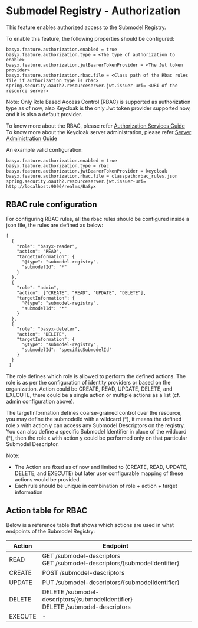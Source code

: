 # Submodel Registry - Authorization
This feature enables authorized access to the Submodel Registry.

To enable this feature, the following properties should be configured:

```
basyx.feature.authorization.enabled = true
basyx.feature.authorization.type = <The type of authorization to enable>
basyx.feature.authorization.jwtBearerTokenProvider = <The Jwt token provider>
basyx.feature.authorization.rbac.file = <Class path of the Rbac rules file if authorization type is rbac>
spring.security.oauth2.resourceserver.jwt.issuer-uri= <URI of the resource server>
```

Note: Only Role Based Access Control (RBAC) is supported as authorization type as of now, also Keycloak is the only Jwt token provider supported now, and it is also a default provider. 

To know more about the RBAC, please refer [Authorization Services Guide](https://www.keycloak.org/docs/latest/authorization_services/index.html)
To know more about the Keycloak server administration, please refer [Server Administration Guide](https://www.keycloak.org/docs/latest/server_admin/#keycloak-features-and-concepts)

An example valid configuration:

```
basyx.feature.authorization.enabled = true
basyx.feature.authorization.type = rbac
basyx.feature.authorization.jwtBearerTokenProvider = keycloak
basyx.feature.authorization.rbac.file = classpath:rbac_rules.json
spring.security.oauth2.resourceserver.jwt.issuer-uri= http://localhost:9096/realms/BaSyx
```

## RBAC rule configuration

For configuring RBAC rules, all the rbac rules should be configured inside a json file, the rules are defined as below:

```
[
  {
    "role": "basyx-reader",
    "action": "READ",
    "targetInformation": {
      "@type": "submodel-registry",
      "submodelId": "*"
    }
  },
  {
    "role": "admin",
    "action": ["CREATE", "READ", "UPDATE", "DELETE"],
    "targetInformation": {
      "@type": "submodel-registry",
      "submodelId": "*"
    }
  },
  {
    "role": "basyx-deleter",
    "action": "DELETE",
    "targetInformation": {
      "@type": "submodel-registry",
      "submodelId": "specificSubmodelId"
    }
  }
 ]
```

The role defines which role is allowed to perform the defined actions. The role is as per the configuration of identity providers or based on the organization. Action could be CREATE, READ, UPDATE, DELETE, and EXECUTE, there could be a single action or multiple actions as a list (cf. admin configuration above).

The targetInformation defines coarse-grained control over the resource, you may define the submodelId with a wildcard (\*), it means the defined role x with action y can access any Submodel Descriptors on the registry. You can also define a specific Submodel Identifier in place of the wildcard (\*), then the role x with action y could be performed only on that particular Submodel Descriptor.

Note:
* The Action are fixed as of now and limited to (CREATE, READ, UPDATE, DELETE, and EXECUTE) but later user configurable mapping of these actions would be provided.
* Each rule should be unique in combination of role + action + target information

## Action table for RBAC

Below is a reference table that shows which actions are used in what endpoints of the Submodel Registry:

| Action  | Endpoint                                                                                                                                                                                                                                                                          |
|---------|-----------------------------------------------------------------------------------------------------------------------------------------------------------------------------------------------------------------------------------------------------------------------------------|
| READ    | GET /submodel-descriptors <br /> GET /submodel-descriptors/{submodelIdentifier}                          |
| CREATE  | POST /submodel-descriptors <br />                                                                                                                                                                                                                                                    |
| UPDATE  | PUT /submodel-descriptors/{submodelIdentifier} |
| DELETE  | DELETE /submodel-descriptors/{submodelIdentifier}  <br /> DELETE /submodel-descriptors                                                                                                                                                                                                      |
| EXECUTE | -                                                                                                                                                                                                                                                                                 |


